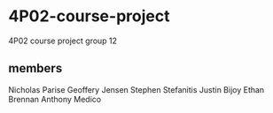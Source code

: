 # 4P02-course-project
4P02 course project group 12
## members
Nicholas Parise
Geoffery Jensen
Stephen Stefanitis
Justin Bijoy
Ethan Brennan
Anthony Medico
